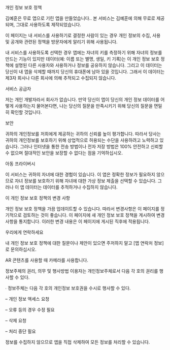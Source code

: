 개인 정보 보호 정책

김예훈은 무료 앱으로 기린 앱을 만들었습니다.. 본 서비스는 김예훈에 의해 무료로 제공되며, 그대로 사용하도록 제작되었습니다.

이 페이지는 내 서비스를 사용하기로 결정한 사람이 있는 경우 개인 정보의 수집, 사용 및 공개와 관련된 정책을 방문자에게 알리기 위해 사용됩니다.

내 서비스를 사용하도록 선택한 경우 앱에는 자녀의 키를 측정하기 위해 자녀의 정보를 만드는 기능이 있지만 데이터(예: 이름 또는 별명, 생일, 키 기록)는 이 개인 정보 보호 정책에 설명된 다른 사용자와 사용하거나 정보를 공유하지 않습니다. 그리고 이 데이터는 당신이 내 앱을 삭제할 때까지 당신의 휴대폰에 남아 있을 것입니다. 그래서 이 데이터는 제3자 회사나 다른 회사에 의해 추적되고 수집되지 않습니다. 

서비스 공급자

저는 개인 개발자라서 회사가 없습니다. 만약 당신이 앱이 당신의 개인 정보 데이터를 어떻게 사용하는지 물어본다면, 나는 당신의 질문을 만족시키기 위해 당신의 질문을 면밀히 확인할 것입니다. 

보안

귀하의 개인정보를 저희에게 제공하는 귀하의 신뢰를 높이 평가합니다. 따라서 당사는 귀하의 개인정보를 보호하기 위해 상업적으로 허용되는 수단을 사용하려고 노력하고 있습니다. 그러나 인터넷을 통한 전송 방법이나 전자 저장 방법은 100% 안전하고 신뢰할 수 없으며 절대적인 보안을 보장할 수 없다는 점을 기억하십시오.

아동 프라이버시

이 서비스는 귀하의 자녀에 대한 경험이 있습니다. 이 앱은 정확한 정보가 필요하지 않으므로 자녀 정보를 보호하기 위해 자녀에 대한 가상 정보 제출을 선택할 수 있습니다. 그러나 이 앱 데이터는 데이터를 추적하거나 수집하지 않습니다. 

이 개인 정보 보호 정책의 변경 사항

개인 정보 보호 정책을 가끔 업데이트할 수 있습니다. 따라서 변경사항은 이 페이지를 정기적으로 검토하는 것이 좋습니다. 이 페이지에 새 개인 정보 보호 정책을 게시하여 변경 사항을 통지합니다. 이러한 변경 내용은 이 페이지에 게시된 직후에 적용됩니다.

우리에게 연락하세요

내 개인 정보 보호 정책에 대한 질문이나 제안이 있으면 주저하지 말고 [앱 연락처 정보]로 문의하십시오.

AR 콘텐츠를 사용할 때 카메라를 사용합니다.

정보주체의 권리, 의무 및 행사방법 이용자는 개인정보주체로서 다음 각 호의 권리를 행사할 수 있다.

∙ 정보주체는 다음 각 호의 개인정보 보호권을 수시로 행사할 수 있다.

– 개인 정보 액세스 요청

– 오류 등의 경우 수정 필요

– 삭제 요청

– 처리 중단 필요

정보를 수집하지 않으므로 앱을 직접 삭제하여 모든 정보를 처리할 수 있습니다.
